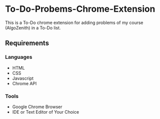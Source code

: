 # To-Do-Probems-Chrome-Extension
This is a To-Do chrome extension for adding problems of my course (AlgoZenith) in a To-Do list.
## Requirements
### Languages
- HTML
- CSS
- Javascript
- Chrome API
### Tools
- Google Chrome Browser
- IDE or Text Editor of Your Choice
